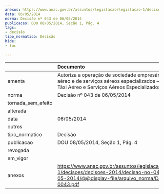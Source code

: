 ```yaml
---
anexos: https://www.anac.gov.br/assuntos/legislacao/legislacao-1/decisoes/decisoes-2014/decisao-no-043-de-06-05-2014/@@display-file/arquivo_norma/DA2014-0043.pdf
data: 06/05/2014
norma: Decisão nº 043 de 06/05/2014
publicacao: DOU 08/05/2014, Seção 1, Pág. 4
tags:
- decisão
tipo_normatico: Decisão
hide: 
- toc 
 
---
```


|                    | Documento                                                                                                                                                   |
|:-------------------|:------------------------------------------------------------------------------------------------------------------------------------------------------------|
| ementa             | Autoriza a operação de sociedade empresária de táxi aéreo e de serviços aéreos especializados – Aerosigma Táxi Aéreo e Serviços Aéreos Especializados Ltda. |
| norma              | Decisão nº 043 de 06/05/2014                                                                                                                                |
| tornada_sem_efeito |                                                                                                                                                             |
| alterada           |                                                                                                                                                             |
| data               | 06/05/2014                                                                                                                                                  |
| outros             |                                                                                                                                                             |
| tipo_normatico     | Decisão                                                                                                                                                     |
| publicacao         | DOU 08/05/2014, Seção 1, Pág. 4                                                                                                                             |
| revogada           |                                                                                                                                                             |
| em_vigor           |                                                                                                                                                             |
| anexos             | https://www.anac.gov.br/assuntos/legislacao/legislacao-1/decisoes/decisoes-2014/decisao-no-043-de-06-05-2014/@@display-file/arquivo_norma/DA2014-0043.pdf   |